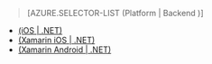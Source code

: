 > [AZURE.SELECTOR-LIST (Platform | Backend )]
- [(iOS | .NET)](/en-us/documentation/articles/app-service-mobile-dotnet-backend-ios-get-started-preview/)
- [(Xamarin iOS | .NET)](/en-us/documentation/articles/app-service-mobile-dotnet-backend-xamarin-ios-get-started-preview/)
- [(Xamarin Android | .NET)](/en-us/documentation/articles/app-service-mobile-dotnet-backend-xamarin-android-get-started-preview/)